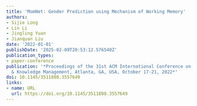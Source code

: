 ```yaml
---
title: 'MomNet: Gender Prediction using Mechanism of Working Memory'
authors:
- Sijie Long
- Lin Li
- Jingling Yuan
- Jianquan Liu
date: '2022-01-01'
publishDate: '2025-02-09T20:53:12.576540Z'
publication_types:
- paper-conference
publication: '*Proceedings of the 31st ACM International Conference on Information
  & Knowledge Management, Atlanta, GA, USA, October 17-21, 2022*'
doi: 10.1145/3511808.3557649
links:
- name: URL
  url: https://doi.org/10.1145/3511808.3557649
---
```

